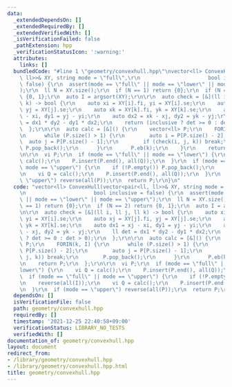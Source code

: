 ```yaml
---
data:
  _extendedDependsOn: []
  _extendedRequiredBy: []
  _extendedVerifiedWith: []
  _isVerificationFailed: false
  _pathExtension: hpp
  _verificationStatusIcon: ':warning:'
  attributes:
    links: []
  bundledCode: "#line 1 \"geometry/convexhull.hpp\"\nvector<ll> ConvexHull(vector<pair<ll,\
    \ ll>>& XY, string mode = \"full\",\r\n                      bool inclusive =\
    \ false) {\r\n  assert(mode == \"full\" || mode == \"lower\" || mode == \"upper\"\
    );\r\n  ll N = XY.size();\r\n  if (N == 1) return {0};\r\n  if (N == 2) return\
    \ {0, 1};\r\n  auto I = argsort(XY);\r\n\r\n  auto check = [&](ll i, ll j, ll\
    \ k) -> bool {\r\n    auto xi = XY[i].fi, yi = XY[i].se;\r\n    auto xj = XY[j].fi,\
    \ yj = XY[j].se;\r\n    auto xk = XY[k].fi, yk = XY[k].se;\r\n    auto dx1 = xj\
    \ - xi, dy1 = yj - yi;\r\n    auto dx2 = xk - xj, dy2 = yk - yj;\r\n    ll det\
    \ = dx1 * dy2 - dy1 * dx2;\r\n    return (inclusive ? det >= 0 : det > 0);\r\n\
    \  };\r\n\r\n  auto calc = [&]() {\r\n    vector<ll> P;\r\n    FORIN(k, I) {\r\
    \n      while (P.size() > 1) {\r\n        auto i = P[P.size() - 2];\r\n      \
    \  auto j = P[P.size() - 1];\r\n        if (check(i, j, k)) break;\r\n       \
    \ P.pop_back();\r\n      }\r\n      P.eb(k);\r\n    }\r\n    return P;\r\n  };\r\
    \n\r\n  vi P;\r\n  if (mode == \"full\" || mode == \"lower\") {\r\n    vi Q =\
    \ calc();\r\n    P.insert(P.end(), all(Q));\r\n  }\r\n  if (mode == \"full\" ||\
    \ mode == \"upper\") {\r\n    if (!P.empty()) P.pop_back();\r\n    reverse(all(I));\r\
    \n    vi Q = calc();\r\n    P.insert(P.end(), all(Q));\r\n  }\r\n  if (mode ==\
    \ \"upper\") reverse(all(P));\r\n  return P;\r\n}\n"
  code: "vector<ll> ConvexHull(vector<pair<ll, ll>>& XY, string mode = \"full\",\r\
    \n                      bool inclusive = false) {\r\n  assert(mode == \"full\"\
    \ || mode == \"lower\" || mode == \"upper\");\r\n  ll N = XY.size();\r\n  if (N\
    \ == 1) return {0};\r\n  if (N == 2) return {0, 1};\r\n  auto I = argsort(XY);\r\
    \n\r\n  auto check = [&](ll i, ll j, ll k) -> bool {\r\n    auto xi = XY[i].fi,\
    \ yi = XY[i].se;\r\n    auto xj = XY[j].fi, yj = XY[j].se;\r\n    auto xk = XY[k].fi,\
    \ yk = XY[k].se;\r\n    auto dx1 = xj - xi, dy1 = yj - yi;\r\n    auto dx2 = xk\
    \ - xj, dy2 = yk - yj;\r\n    ll det = dx1 * dy2 - dy1 * dx2;\r\n    return (inclusive\
    \ ? det >= 0 : det > 0);\r\n  };\r\n\r\n  auto calc = [&]() {\r\n    vector<ll>\
    \ P;\r\n    FORIN(k, I) {\r\n      while (P.size() > 1) {\r\n        auto i =\
    \ P[P.size() - 2];\r\n        auto j = P[P.size() - 1];\r\n        if (check(i,\
    \ j, k)) break;\r\n        P.pop_back();\r\n      }\r\n      P.eb(k);\r\n    }\r\
    \n    return P;\r\n  };\r\n\r\n  vi P;\r\n  if (mode == \"full\" || mode == \"\
    lower\") {\r\n    vi Q = calc();\r\n    P.insert(P.end(), all(Q));\r\n  }\r\n\
    \  if (mode == \"full\" || mode == \"upper\") {\r\n    if (!P.empty()) P.pop_back();\r\
    \n    reverse(all(I));\r\n    vi Q = calc();\r\n    P.insert(P.end(), all(Q));\r\
    \n  }\r\n  if (mode == \"upper\") reverse(all(P));\r\n  return P;\r\n}"
  dependsOn: []
  isVerificationFile: false
  path: geometry/convexhull.hpp
  requiredBy: []
  timestamp: '2021-12-25 22:40:58+09:00'
  verificationStatus: LIBRARY_NO_TESTS
  verifiedWith: []
documentation_of: geometry/convexhull.hpp
layout: document
redirect_from:
- /library/geometry/convexhull.hpp
- /library/geometry/convexhull.hpp.html
title: geometry/convexhull.hpp
---
```

